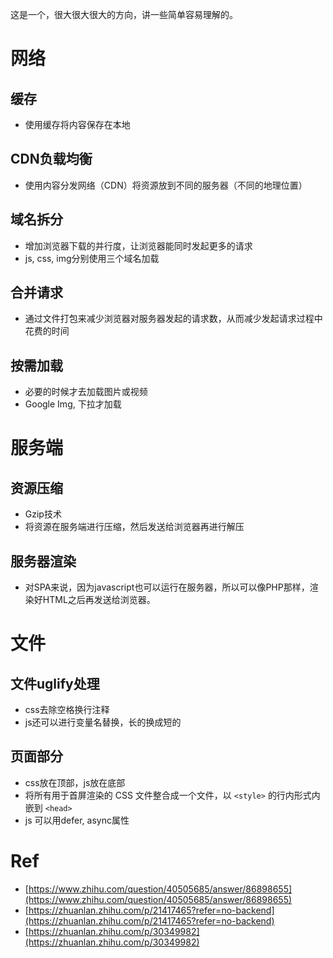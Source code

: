 这是一个，很大很大很大的方向，讲一些简单容易理解的。

# 网络

## 缓存
- 使用缓存将内容保存在本地

## CDN负载均衡
- 使用内容分发网络（CDN）将资源放到不同的服务器（不同的地理位置）

## 域名拆分
- 增加浏览器下载的并行度，让浏览器能同时发起更多的请求
- js, css, img分别使用三个域名加载

## 合并请求
- 通过文件打包来减少浏览器对服务器发起的请求数，从而减少发起请求过程中花费的时间

## 按需加载
- 必要的时候才去加载图片或视频
- Google Img, 下拉才加载    


# 服务端

## 资源压缩
- Gzip技术
- 将资源在服务端进行压缩，然后发送给浏览器再进行解压

## 服务器渲染
- 对SPA来说，因为javascript也可以运行在服务器，所以可以像PHP那样，渲染好HTML之后再发送给浏览器。 

# 文件

## 文件uglify处理
- css去除空格换行注释
- js还可以进行变量名替换，长的换成短的

## 页面部分
- css放在顶部，js放在底部
- 将所有用于首屏渲染的 CSS 文件整合成一个文件，以 `<style>` 的行内形式内嵌到 `<head>`
- js 可以用defer, async属性


# Ref
- [https://www.zhihu.com/question/40505685/answer/86898655](https://www.zhihu.com/question/40505685/answer/86898655)
- [https://zhuanlan.zhihu.com/p/21417465?refer=no-backend](https://zhuanlan.zhihu.com/p/21417465?refer=no-backend)
- [https://zhuanlan.zhihu.com/p/30349982](https://zhuanlan.zhihu.com/p/30349982)